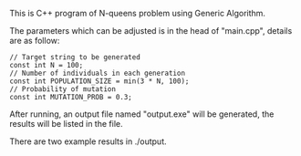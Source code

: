 This is C++ program of N-queens problem using Generic Algorithm.

The parameters which can be adjusted is in the head of "main.cpp", details are as follow:

	// Target string to be generated
	const int N = 100;
	// Number of individuals in each generation
	const int POPULATION_SIZE = min(3 * N, 100);
	// Probability of mutation
	const int MUTATION_PROB = 0.3;

After running, an output file named "output.exe" will be generated, the results will be listed in the file.

There are two example results in ./output.
